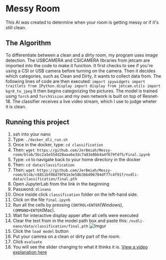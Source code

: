 # Messy Room

This AI was created to determine when your room is getting messy or if it's still clean.



## The Algorithm
To differentiate between a clean and a dirty room, my program uses image detection. The USBCAMERA and CSICAMERA libraries from jetcam are imported into the code to make it function. It first checks to see if you're using a CSI or USB camera before turning on the camera. Then it decides which categories, such as Clean and Dirty, it wants to collect data from. The following lines of code are then executed:
```import ipywidgets import traitlets from IPython.display import display from jetcam.utils import bgr8_to_jpeg```
It then begins categorizing the pictures. The model is trained using ```Torch``` and ```TorchVision``` and my own network is built on top of Resnet-18. The classifier receives a live video stream, which I use to judge wheter it is clean.

## Running this project

1. ssh into your nano
2. Type: ```./docker_dli_run.sh```
3. Once in the docker, type: ```cd classification```
4. Then: ```wget https://github.com/Jer8miah/Messy-room/blob/5bc2a5e55dd28aaa6e3dc7a83e0bb4a4f679fdf5/Final.ipynb``` 
5. Type: ```cd``` to navigate back to your home directory in the docker
6. Then: ```cd data/classification``` 
7. Then: ```wget https://github.com/Jer8miah/Messy-room/blob/c6811bf06d70f61e3e58b3bbd96704df77c4f91f/nvdli-data/classification/final.pth ```
8. Open JupyterLab from the link in the beginning
9. Password: ```dlinano```
10. Once inside click ```classification``` folder on the left-hand side.
11. Click on the file ```final.ipynb```
12. Run all the cells by pressing ```CONTROL+ENTER```(Windows), ```COMMAND+ENTER```(Mac).
13. Wait for interactive display apper after all cells were executed
14. Clear the text from in the model path box and paste this: ```/nvdli-nano/data/classification/final.pth```
![Imgur](https://imgur.com/f4Ezr9d)
15. Click the ```load model``` button
16. Put your camrea on a clean or dirty part of the room.
17. Click ```evaluate```
18. You will see the slider changing to what it thinks it is.
[View a video explanation here](https://youtu.be/iE-GbLcX5xc)
